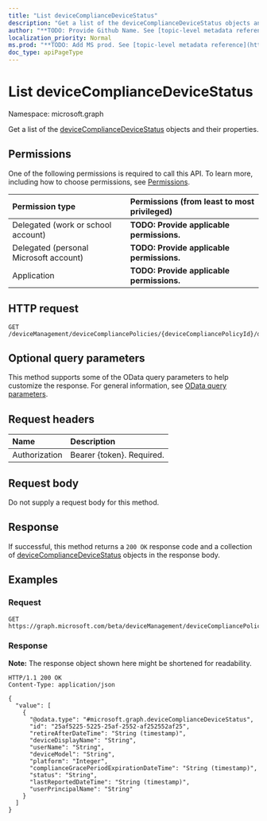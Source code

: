 ```yaml
---
title: "List deviceComplianceDeviceStatus"
description: "Get a list of the deviceComplianceDeviceStatus objects and their properties."
author: "**TODO: Provide Github Name. See [topic-level metadata reference](https://msgo.azurewebsites.net/add/document/guidelines/metadata.html#topic-level-metadata)**"
localization_priority: Normal
ms.prod: "**TODO: Add MS prod. See [topic-level metadata reference](https://msgo.azurewebsites.net/add/document/guidelines/metadata.html#topic-level-metadata)**"
doc_type: apiPageType
---
```


# List deviceComplianceDeviceStatus
Namespace: microsoft.graph

Get a list of the [deviceComplianceDeviceStatus](../resources/devicecompliancedevicestatus.md) objects and their properties.

## Permissions
One of the following permissions is required to call this API. To learn more, including how to choose permissions, see [Permissions](/graph/permissions-reference).

|Permission type|Permissions (from least to most privileged)|
|:---|:---|
|Delegated (work or school account)|**TODO: Provide applicable permissions.**|
|Delegated (personal Microsoft account)|**TODO: Provide applicable permissions.**|
|Application|**TODO: Provide applicable permissions.**|

## HTTP request

<!-- {
  "blockType": "ignored"
}
-->
``` http
GET /deviceManagement/deviceCompliancePolicies/{deviceCompliancePolicyId}/deviceStatuses
```

## Optional query parameters
This method supports some of the OData query parameters to help customize the response. For general information, see [OData query parameters](/graph/query-parameters).

## Request headers
|Name|Description|
|:---|:---|
|Authorization|Bearer {token}. Required.|

## Request body
Do not supply a request body for this method.

## Response

If successful, this method returns a `200 OK` response code and a collection of [deviceComplianceDeviceStatus](../resources/devicecompliancedevicestatus.md) objects in the response body.

## Examples

### Request
<!-- {
  "blockType": "request",
  "name": "list_devicecompliancedevicestatus"
}
-->
``` http
GET https://graph.microsoft.com/beta/deviceManagement/deviceCompliancePolicies/{deviceCompliancePolicyId}/deviceStatuses
```


### Response
**Note:** The response object shown here might be shortened for readability.
<!-- {
  "blockType": "response",
  "truncated": true,
  "@odata.type": "Collection(microsoft.graph.deviceComplianceDeviceStatus)"
}
-->
``` http
HTTP/1.1 200 OK
Content-Type: application/json

{
  "value": [
    {
      "@odata.type": "#microsoft.graph.deviceComplianceDeviceStatus",
      "id": "25af5225-5225-25af-2552-af252552af25",
      "retireAfterDateTime": "String (timestamp)",
      "deviceDisplayName": "String",
      "userName": "String",
      "deviceModel": "String",
      "platform": "Integer",
      "complianceGracePeriodExpirationDateTime": "String (timestamp)",
      "status": "String",
      "lastReportedDateTime": "String (timestamp)",
      "userPrincipalName": "String"
    }
  ]
}
```

